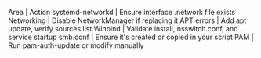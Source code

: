 Area | Action
systemd-networkd | Ensure interface .network file exists
Networking | Disable NetworkManager if replacing it
APT errors | Add apt update, verify sources.list
Winbind | Validate install, nsswitch.conf, and service startup
smb.conf | Ensure it's created or copied in your script
PAM | Run pam-auth-update or modify manually
